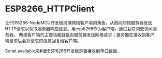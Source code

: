 # ESP8266_HTTPClient
让ESP8266-NodeMCU开发板扮演网络客户端的角色，从而向网络服务器发送HTTP请求以获取服务器响应信息。用esp8266作为客户端，通过互联网去访问服务器。
网络客户端的主要功能就是向服务器发送网络请求；服务器在接收到客户端请求后会将请求的信息回复给客户端。

Serial.available来判断ESP8266开发板是否接收到串口数据。
